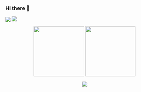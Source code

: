 ### Hi there 👋

<p>
  <img align="center" src="https://github-readme-stats.vercel.app/api?username=junaya&show_icons=true&hide_title=true&hide_rank=true&hide=issues&count_private=false&disable_animations=true"/>
  <img align="top" src="https://github-readme-stats.vercel.app/api/top-langs/?username=junaya&layout=compact&langs_count=4&hide=javascript,html,css"/>
</p>
<p align="center">
  <img height="160" src="https://github-readme-stats.vercel.app/api/top-langs/?username=junaya&theme=prussian&hide=html,css,dockerfile,shell,ejs,stylus,javascript&count_private=true&show_icons=true&hide_border=true&layout=compact"/>
  <img height="160" src="https://github-readme-stats.vercel.app/api?username=junaya&count_private=true&show_icons=true&theme=prussian&include_all_commits=true&hide_border=true"/>
</p>
<p align="center">
  <img src="https://activity-graph.herokuapp.com/graph?username=junaya&theme=dracula"/>
</p>
<!--
**JunaYa/JunaYa** is a ✨ _special_ ✨ repository because its `README.md` (this file) appears on your GitHub profile.

Here are some ideas to get you started:

- 🔭 I’m currently working on ...
- 🌱 I’m currently learning ...
- 👯 I’m looking to collaborate on ...
- 🤔 I’m looking for help with ...
- 💬 Ask me about ...
- 📫 How to reach me: ...
- 😄 Pronouns: ...
- ⚡ Fun fact: ...
-->
